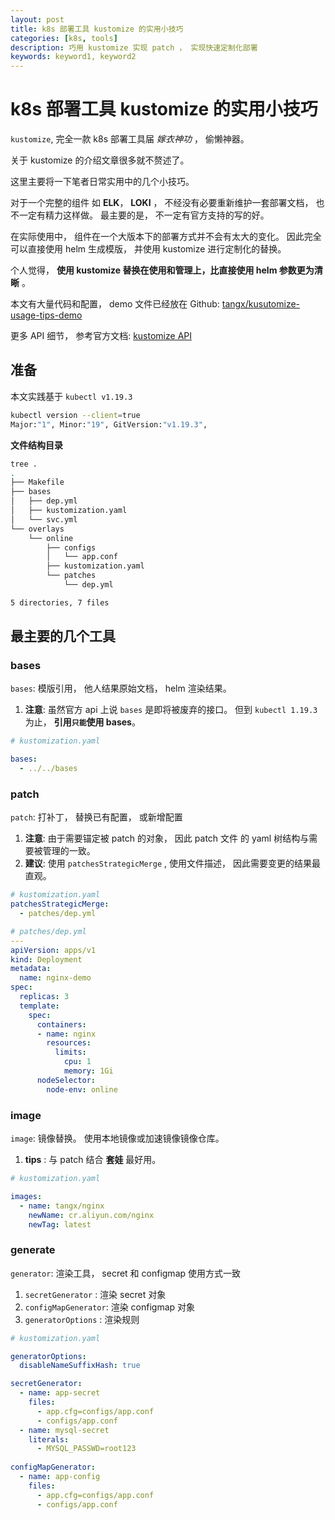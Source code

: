 ```yaml
---
layout: post
title: k8s 部署工具 kustomize 的实用小技巧
categories: [k8s, tools]
description: 巧用 kustomize 实现 patch ， 实现快速定制化部署
keywords: keyword1, keyword2
---
```


# k8s 部署工具 kustomize 的实用小技巧

`kustomize`, 完全一款 k8s 部署工具届 *嫁衣神功* ， 偷懒神器。

关于 kustomize 的介绍文章很多就不赘述了。 

这里主要将一下笔者日常实用中的几个小技巧。

对于一个完整的组件 如 **ELK**， **LOKI** ， 不经没有必要重新维护一套部署文档， 也不一定有精力这样做。 最主要的是， 不一定有官方支持的写的好。 

在实际使用中， 组件在一个大版本下的部署方式并不会有太大的变化。 因此完全可以直接使用 helm 生成模版， 并使用 kustomize 进行定制化的替换。

个人觉得， **使用 kustomize 替换在使用和管理上，比直接使用 helm 参数更为清晰** 。

本文有大量代码和配置， demo 文件已经放在 Github: [tangx/kusutomize-usage-tips-demo](https://github.com/tangx/kusutomize-usage-tips-demo)

更多 API 细节， 参考官方文档: [kustomize API](https://kubectl.docs.kubernetes.io/references/kustomize/)

## 准备

本文实践基于 `kubectl v1.19.3` 

```bash
kubectl version --client=true
Major:"1", Minor:"19", GitVersion:"v1.19.3", 
```

**文件结构目录**

```bash
tree .
.
├── Makefile
├── bases
│   ├── dep.yml
│   ├── kustomization.yaml
│   └── svc.yml
└── overlays
    └── online
        ├── configs
        │   └── app.conf
        ├── kustomization.yaml
        └── patches
            └── dep.yml

5 directories, 7 files
```

## 最主要的几个工具

### bases

`bases`: 模版引用， 他人结果原始文档， helm 渲染结果。

1. **注意**: 虽然官方 api 上说 `bases` 是即将被废弃的接口。 但到 `kubectl 1.19.3` 为止， **引用`只能`使用 bases**。

```yaml
# kustomization.yaml

bases:
  - ../../bases
```

### patch

`patch`: 打补丁， 替换已有配置， 或新增配置

1. **注意**: 由于需要锚定被 patch 的对象， 因此 patch 文件 的 yaml 树结构与需要被管理的一致。
2. **建议**: 使用 `patchesStrategicMerge` , 使用文件描述， 因此需要变更的结果最直观。


```yaml
# kustomization.yaml
patchesStrategicMerge:
  - patches/dep.yml
```


```yaml
# patches/dep.yml
--- 
apiVersion: apps/v1
kind: Deployment
metadata:
  name: nginx-demo
spec:
  replicas: 3
  template:
    spec:
      containers:
      - name: nginx
        resources:
          limits:
            cpu: 1
            memory: 1Gi
      nodeSelector:
        node-env: online

```

### image

`image`: 镜像替换。 使用本地镜像或加速镜像镜像仓库。 
 
1. **tips** : 与 patch 结合 **套娃** 最好用。


```yaml
# kustomization.yaml

images:
  - name: tangx/nginx
    newName: cr.aliyun.com/nginx
    newTag: latest
```

### generate

`generator`: 渲染工具， secret 和 configmap 使用方式一致

1. `secretGenerator` : 渲染 secret 对象
2. `configMapGenerator`: 渲染 configmap 对象
3. `generatorOptions` : 渲染规则


```yaml
# kustomization.yaml

generatorOptions:
  disableNameSuffixHash: true

secretGenerator:
  - name: app-secret
    files:
      - app.cfg=configs/app.conf
      - configs/app.conf
  - name: mysql-secret
    literals:
      - MYSQL_PASSWD=root123
      
configMapGenerator:
  - name: app-config
    files:
      - app.cfg=configs/app.conf
      - configs/app.conf
```

